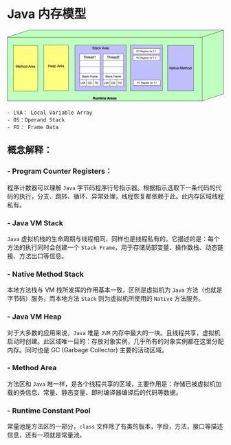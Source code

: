 # Java 内存模型

![JMM](../assets/JMM.png)

    - LVA： Local Variable Array
    - OS：Operand Stack
    - FD： Frame Data

## 概念解释：

### - Program Counter Registers：

程序计数器可以理解 `Java` 字节码程序行号指示器。根据指示选取下一条代码的代码的执行，分支、跳转、循环、异常处理，线程恢复都依赖于此。此内存区域线程私有。

### - Java VM Stack

`Java` 虚拟机栈的生命周期与线程相同，同样也是线程私有的。它描述的是：每个方法的执行同时会创建一个 `Stack Frame`，用于存储局部变量、操作数栈、动态链接、方法出口等信息。

### - Native Method Stack

本地方法栈与 VM 栈所发挥的作用基本一致，区别是虚拟机为 `Java` 方法（也就是字节码）服务，而本地方法 `Stack` 则为虚拟机所使用的 `Native` 方法服务。

### - Java VM Heap

对于大多数的应用来说，`Java` 堆是 `JVM` 内存中最大的一块。且线程共享，虚拟机启动时创建。此区域唯一目的：存放对象实例，几乎所有的对象实例都在这里分配内存。同时也是 GC (Garbage Collector) 主要的活动区域。

### - Method Area

方法区和 `Java` 堆一样，是各个线程共享的区域，主要作用是：存储已被虚拟机加载的类信息、常量、静态变量、即时编译器编译后的代码等数据。

### - Runtime Constant Pool

常量池是方法区的一部分，`class` 文件除了有类的版本，字段，方法，接口等描述信息，还有一项就是常量池。